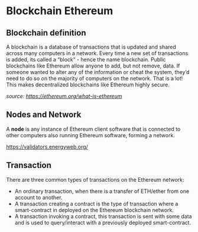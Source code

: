 # Blockchain Ethereum 

## Blockchain definition

A blockchain is a database of transactions that is updated and shared across many computers in a network. 
Every time a new set of transactions is added, its called a “block” - hence the name blockchain. 
Public blockchains like Ethereum allow anyone to add, but not remove, data. 
If someone wanted to alter any of the information or cheat the system, they’d need to do so on the majority of computers on the network. 
That is a lot! This makes decentralized blockchains like Ethereum highly secure.

*source: https://ethereum.org/what-is-ethereum*

## Nodes and Network

A **node** is any instance of Ethereum client software that is connected to other computers also running Ethereum software, forming a network.

https://validators.energyweb.org/

## Transaction

There are three common types of transactions on the Ethereum network:

- An ordinary transaction, when there is a transfer of ETH/ether from one account to another.
- A transaction creating a contract is the type of transaction where a smart-contract in deployed on the Ethereum blockchain network.
- A transaction invoking a contract, this transaction is sent with some data and is used to query/interact with a previously deployed smart-contract.
